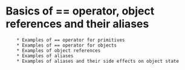 # Basics of == operator, object references and their aliases
        * Examples of == operator for primitives
        * Examples of == operator for objects
        * Examples of object references
        * Examples of aliases
        * Examples of aliases and their side effects on object state

        